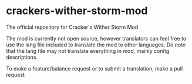 # crackers-wither-storm-mod
The official repository for Cracker's Wither Storm Mod

The mod is currently not open source, however translators can feel free to use the lang file included to translate the mod to other languages. Do note that the lang file may not translate everything in mod, mainly config descriptions.

To make a feature/balance request or to submit a translation, make a pull request
